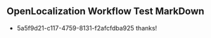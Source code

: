 ## OpenLocalization Workflow Test MarkDown

* 5a5f9d21-c117-4759-8131-f2afcfdba925 
thanks!



<!--HONumber=Jan16_HO4-->
